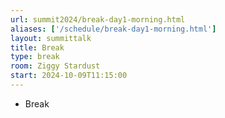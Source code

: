 ```yaml
---
url: summit2024/break-day1-morning.html
aliases: ['/schedule/break-day1-morning.html']
layout: summittalk
title: Break
type: break
room: Ziggy Stardust
start: 2024-10-09T11:15:00
---
```


<div class="font-google font-medium">

* Break

</div>